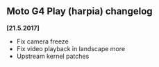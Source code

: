 ## Moto G4 Play (harpia) changelog

**[21.5.2017]**
- Fix camera freeze
- Fix video playback in landscape more
- Upstream kernel patches
